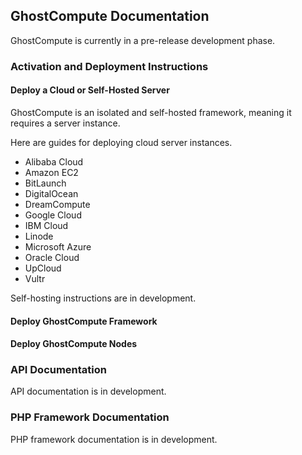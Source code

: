 ## GhostCompute Documentation

GhostCompute is currently in a pre-release development phase.

### Activation and Deployment Instructions

#### Deploy a Cloud or Self-Hosted Server

GhostCompute is an isolated and self-hosted framework, meaning it requires a server instance.

Here are guides for deploying cloud server instances.

- Alibaba Cloud
- Amazon EC2
- BitLaunch
- DigitalOcean
- DreamCompute
- Google Cloud
- IBM Cloud
- Linode
- Microsoft Azure
- Oracle Cloud
- UpCloud
- Vultr

Self-hosting instructions are in development.

#### Deploy GhostCompute Framework

#### Deploy GhostCompute Nodes

### API Documentation

API documentation is in development.

### PHP Framework Documentation

PHP framework documentation is in development.
